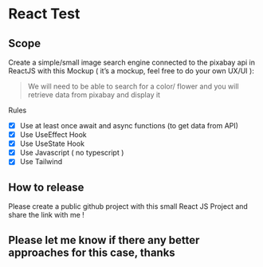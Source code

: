 # React Test

## Scope

Create a simple/small image search engine connected to the pixabay api in ReactJS with this Mockup ( it’s a mockup, feel free to do your own UX/UI ):

> We will need to be able to search for a color/ flower and you will retrieve data from pixabay and display it

Rules

- [x] Use at least once await and async functions (to get data from API)
- [x] Use UseEffect Hook
- [x] Use UseState Hook
- [x] Use Javascript ( no typescript )
- [x] Use Tailwind

## How to release

Please create a public github project with this small React JS Project and share the link with me !

## Please let me know if there any better approaches for this case, thanks
